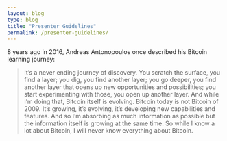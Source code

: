 ```yaml
---
layout: blog
type: blog
title: "Presenter Guidelines"
permalink: /presenter-guidelines/
---
```


8 years ago in 2016, Andreas Antonopoulos once described his Bitcoin learning journey: 

>It’s a never ending journey of discovery. You scratch the surface, you find a layer; you dig, you find another layer; you go deeper, you find another layer that opens up new opportunities and possibilities; you start experimenting with those, you open up another layer. And while I’m doing that, Bitcoin itself is evolving. Bitcoin today is not Bitcoin of 2009. It’s growing, it’s evolving, it’s developing new capabilities and features. And so I’m absorbing as much information as possible but the information itself is growing at the same time. So while I know a lot about Bitcoin, I will never know everything about Bitcoin.

